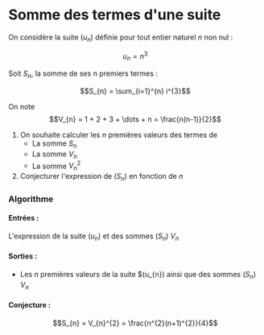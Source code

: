 # Somme des termes d'une suite

On considère la suite $(u_{n})$ définie pour tout entier naturel $n$ non nul :

$$u_{n} = n^{3}$$

Soit $S_{n}$, la somme de ses n premiers termes :

$$S_{n} = \sum_{i=1}^{n} i^{3}$$

On note
$$V_{n} = 1 + 2 + 3 + \dots + n = \frac{n(n-1)}{2}$$

1. On souhaite calculer les $n$ premières valeurs des termes de
    - La somme $S_{n}$
    - La somme $V_{n}$
    - La somme $V_{n}^{2}$
2. Conjecturer l'expression de $(S_{n})$ en fonction de $n$

### Algorithme
#### Entrées :
L'expression de la suite $(u_{n})$  et des sommes $(S_{n})$ $V_{n}$
#### Sorties :
  - Les $n$ premières valeurs de la suite $(u_{n}) ainsi que des sommes $(S_{n})$ $V_{n}$

#### Conjecture :

$$S_{n} = V_{n}^{2} = \frac{n^{2}(n+1)^{2}}{4}$$
